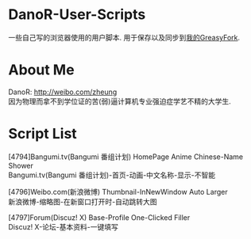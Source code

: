 DanoR-User-Scripts
====

一些自己写的浏览器使用的用户脚本.
用于保存以及同步到[我的GreasyFork](https://greasyfork.org/zh-CN/users/4525).

About Me
====

DanoR: http://weibo.com/zheung  
因为物理而拿不到学位证的苦(弱)逼计算机专业强迫症学艺不精的大学生.

Script List
====
[4794]Bangumi.tv(Bangumi 番组计划) HomePage Anime Chinese-Name Shower  
Bangumi.tv(Bangumi 番组计划)-首页-动画-中文名称-显示-不智能

[4796]Weibo.com(新浪微博) Thumbnail-InNewWindow Auto Larger  
新浪微博-缩略图-在新窗口打开时-自动跳转大图

[4797]Forum(Discuz! X) Base-Profile One-Clicked Filler  
Discuz! X-论坛-基本资料-一键填写